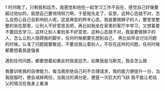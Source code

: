 1
时间晚了，只剩我和廷杰，我感觉和他在一起学习工作不自在，感觉自己好像要超过他似的，我想自己要悄悄努力啊，于是就先走了，反思，这种心态就不对，怎么会担心自己会影响别人呢，这是典型的羚羊心态，我是要做狮子的人，要堂堂整整的坐在那里，让别人不好意思去吧，再比如我坐在家里的客厅中学习，又想着要不要回去学习，这样让别人看到多不好意思，这种心态就不对，我是要做狮子的人，怎么让别人阻碍我的脚步，任何时候都要先想到自己，
再比如早会讨论问题的时候，认准了问题就要敢说，不要说我让着别人，不存在这样的问题，任何时候都要想着我是强者

遇到任何问题，都要想着如果此时我是廷杰，如果我是马斯克，我会怎么做

我要训练我的自律能力，每当我拒绝自己的不合理请求，我的能力便提升一分，当我屈服时，便会减掉两份，当我过的满分是，便是一次巨大的飞跃
我不能让老姑父的情况在我身上重演